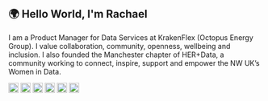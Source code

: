 ## 🌍 Hello World, I'm Rachael

<!--
**rainsworth/rainsworth** is a ✨ _special_ ✨ repository because its `README.md` (this file) appears on your GitHub profile.

Here are some ideas to get you started:

- 🔭 I’m currently working on ...
- 🌱 I’m currently learning ...
- 👯 I’m looking to collaborate on ...
- 🤔 I’m looking for help with ...
- 💬 Ask me about ...
- 📫 How to reach me: ...
- 😄 Pronouns: ...
- ⚡ Fun fact: ...
-->

I am a Product Manager for Data Services at KrakenFlex (Octopus Energy Group). I value collaboration, community, openness, wellbeing and inclusion. I also founded the Manchester chapter of HER+Data, a community working to connect, inspire, support and empower the NW UK’s Women in Data.

<a href="https://rainsworth.github.io/"><img height="20" width="20" src="https://unpkg.com/simple-icons@v3/icons/icloud.svg" /></a>
<a href="https://twitter.com/rachaelevelyn"><img height="20" width="20" src="https://unpkg.com/simple-icons@v3/icons/twitter.svg" /></a>
<a href="https://www.linkedin.com/in/rachaelainsworth/"><img height="20" width="20" src="https://unpkg.com/simple-icons@v3/icons/linkedin.svg" /></a>
<a href="https://figshare.com/authors/Rachael_Ainsworth/4824354"><img height="20" width="20" src="https://unpkg.com/simple-icons@v3/icons/figshare.svg" /></a>
<a href="https://orcid.org/0000-0003-2591-9462"><img height="20" width="20" src="https://unpkg.com/simple-icons@v3/icons/orcid.svg" /></a>
<a href="https://www.meetup.com/herplusdatamcr/"><img height="20" width="20" src="https://unpkg.com/simple-icons@v3/icons/meetup.svg" /></a>
